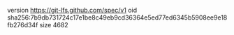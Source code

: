 version https://git-lfs.github.com/spec/v1
oid sha256:7b9db731724c17e1be8c49eb9cd36364e5ed77ed6345b5908ee9e18fb276d34f
size 4682
